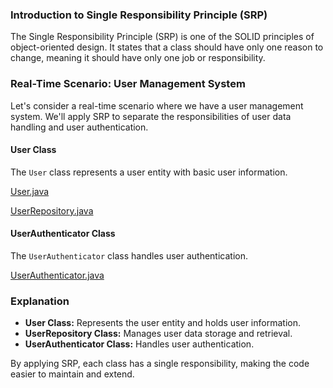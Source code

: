 ### Introduction to Single Responsibility Principle (SRP)

The Single Responsibility Principle (SRP) is one of the SOLID principles of object-oriented design. It states that a class should have only one reason to change, meaning it should have only one job or responsibility.

### Real-Time Scenario: User Management System

Let's consider a real-time scenario where we have a user management system. We'll apply SRP to separate the responsibilities of user data handling and user authentication.

#### User Class

The `User` class represents a user entity with basic user information.

[User.java](../../../java/src/awesome/lld/design/principles/srp/User.java)

[UserRepository.java](../../../java/src/awesome/lld/design/principles/srp/UserRepository.java)

#### UserAuthenticator Class

The `UserAuthenticator` class handles user authentication.

[UserAuthenticator.java](../../../java/src/awesome/lld/design/principles/srp/UserAuthenticator.java)

### Explanation

- **User Class:** Represents the user entity and holds user information.
- **UserRepository Class:** Manages user data storage and retrieval.
- **UserAuthenticator Class:** Handles user authentication.

By applying SRP, each class has a single responsibility, making the code easier to maintain and extend.